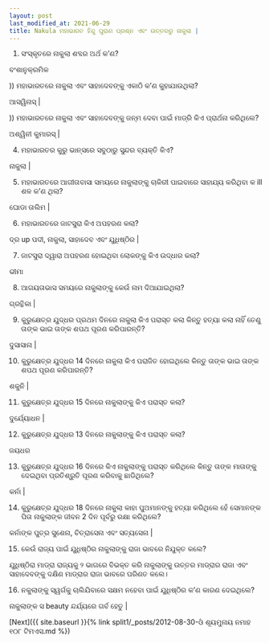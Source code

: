 ```yaml
---
layout: post
last_modified_at: 2021-06-29
title: Nakula ମହାଭାରତ ହିନ୍ଦୁ ପୁରାଣ ପ୍ରଶ୍ନ ଏବଂ ଉତ୍ତରରୁ ନାକୁଲା |
---
```


1) ସଂସ୍କୃତରେ ନାକୁଲା ଶବ୍ଦର ଅର୍ଥ କ’ଣ?

ବଂଶାନୁକ୍ରମିକ

)) ମହାଭାରତରେ ନାକୁଲା ଏବଂ ସାହାଦେବଙ୍କୁ ଏକାଠି କ’ଣ କୁହାଯାଉଥିଲା?

ଆସୱିନାସ୍ |

)) ମହାଭାରତରେ ନାକୁଲା ଏବଂ ସାହାଦେବଙ୍କୁ ଜନ୍ମ ଦେବା ପାଇଁ ମାଡ୍ରି କିଏ ପ୍ରାର୍ଥନା କରିଥିଲେ?

ଅଶ୍ୱିନୀ କୁମାରସ୍ |

4) ମହାଭାରତର କୁରୁ ଭାନ୍ସରେ ସବୁଠାରୁ ସୁନ୍ଦର ବ୍ୟକ୍ତି କିଏ?

ନାକୁଲା |

5) ମହାଭାରତରେ ଆଗୀତାବାସା ସମୟରେ ନାକୁଲାଙ୍କୁ ଚାକିରୀ ପାଇବାରେ ସାହାଯ୍ୟ କରିଥିବା କ ill ଶଳ କ’ଣ ଥିଲା?

ଘୋଡା ତାଲିମ |

6) ମହାଭାରତରେ ଜାଟସୁରା କିଏ ଅପହରଣ କଲା?

ଦ୍ର up ପଦୀ, ନାକୁଲା, ସାହାଦେବ ଏବଂ ଯୁଧିଷ୍ଠିର |

7) ଜାଟସୁରା ଦ୍ୱାରା ଅପହରଣ ହୋଇଥିବା ଲୋକଙ୍କୁ କିଏ ଉଦ୍ଧାର କଲା?

ଭୀମା

8) ଆଗୟତାଭାସ ସମୟରେ ନାକୁଲାଙ୍କୁ କେଉଁ ନାମ ଦିଆଯାଇଥିଲା?

ଗ୍ରନ୍ଥିକା |

9) କୁରୁକ୍ଷେତ୍ର ଯୁଦ୍ଧର ପ୍ରଥମ ଦିନରେ ନାକୁଲା କିଏ ପରାସ୍ତ କଲା କିନ୍ତୁ ହତ୍ୟା କଲା ନାହିଁ ତେଣୁ ତାଙ୍କ ଭାଇ ତାଙ୍କ ଶପଥ ପୂରଣ କରିପାରନ୍ତି?

ଦୁସାସାନା |

10) କୁରୁକ୍ଷେତ୍ର ଯୁଦ୍ଧର 14 ଦିନରେ ନାକୁଲା କିଏ ପରାଜିତ ହୋଇଥିଲେ କିନ୍ତୁ ତାଙ୍କ ଭାଇ ତାଙ୍କ ଶପଥ ପୂରଣ କରିପାରନ୍ତି?

ଶକୁନି |

11) କୁରୁକ୍ଷେତ୍ର ଯୁଦ୍ଧର 15 ଦିନରେ ନାକୁଲାଙ୍କୁ କିଏ ପରାସ୍ତ କଲା?

ଦୁର୍ଯ୍ୟୋଧନ |

12) କୁରୁକ୍ଷେତ୍ର ଯୁଦ୍ଧର 13 ଦିନରେ ନାକୁଲାଙ୍କୁ କିଏ ପରାସ୍ତ କଲା?

ଜୟଧର

13) କୁରୁକ୍ଷେତ୍ର ଯୁଦ୍ଧର 16 ଦିନରେ କିଏ ନାକୁଲାଙ୍କୁ ପରାସ୍ତ କରିଥିଲେ କିନ୍ତୁ ତାଙ୍କ ମାତାଙ୍କୁ ଦେଇଥିବା ପ୍ରତିଶ୍ରୁତି ପୂରଣ କରିବାକୁ ଛାଡିଥିଲେ?

କର୍ନା |

14) କୁରୁକ୍ଷେତ୍ର ଯୁଦ୍ଧର 18 ଦିନରେ ନାକୁଲା କାହା ପୁଅମାନଙ୍କୁ ହତ୍ୟା କରିଥିଲେ ହେଁ ସେମାନଙ୍କ ପିତା ନାକୁଲାଙ୍କ ଜୀବନ 2 ଦିନ ପୂର୍ବରୁ ରକ୍ଷା କରିଥିଲେ?

କର୍ନାଙ୍କ ପୁତ୍ର ସୁଶେନା, ଚିତ୍ରାସେନା ଏବଂ ସତ୍ୟସେନା |

15) କେଉଁ ରାଜ୍ୟ ପାଇଁ ଯୁଧିଷ୍ଠିର ନାକୁଲାଙ୍କୁ ରାଜା ଭାବରେ ନିଯୁକ୍ତ କଲେ?

ଯୁଧିଷ୍ଠିରା ମାଡ୍ରା ରାଜ୍ୟକୁ ୨ ଭାଗରେ ବିଭକ୍ତ କରି ନାକୁଲାଙ୍କୁ ଉତ୍ତର ମାଡ୍ରାର ରାଜା ଏବଂ ସାହାଦେବଙ୍କୁ ଦକ୍ଷିଣ ମାଡ୍ରାର ରାଜା ଭାବରେ ପରିଣତ କଲେ।

16) ନକୁଲାଙ୍କୁ ସ୍ୱର୍ଗକୁ ଚାଲିଯିବାରେ ସକ୍ଷମ ନହେବା ପାଇଁ ଯୁଧିଷ୍ଠିର କ’ଣ କାରଣ ଦେଇଥିଲେ?

ନାକୁଲାଙ୍କ ସ beauty ନ୍ଦର୍ଯ୍ୟରେ ଗର୍ବ ହେତୁ |

[Next]({{ site.baseurl }}{% link split1/_posts/2012-08-30-ଓଁ ଶୂୟମୁନାୟ ନମାହ ୧୦୮ ଟିମଏସ.md %})


